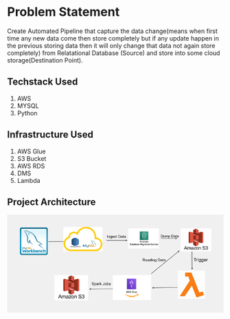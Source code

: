 # Problem Statement
Create Automated Pipeline that capture the data change(means when first time any new data come  then store completely but if any update happen in the previous storing data then it will only change that data not again store completely) from Relatational Database (Source) and store into some cloud storage(Destination Point).

## Techstack Used
1. AWS
2. MYSQL 
3. Python

## Infrastructure Used
1. AWS Glue
2. S3 Bucket
3. AWS RDS
4. DMS
5. Lambda

## Project Architecture
![alt text](https://raw.githubusercontent.com/aarav1203/Change-Data-Capture/main/Aws%20project.png)
